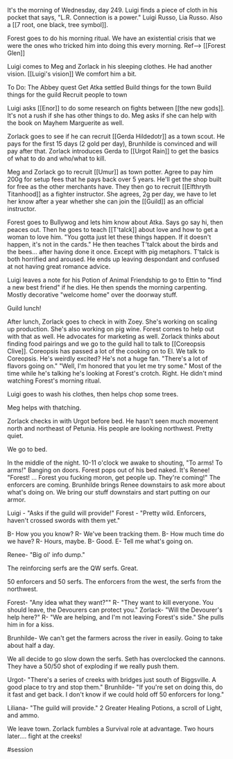 It's the morning of Wednesday, day 249. Luigi finds a piece of cloth in his pocket that says, "L.R.  Connection is a power." Luigi Russo, Lia Russo. Also a [[7 root, one black, tree symbol]]. 

Forest goes to do his morning ritual. We have an existential crisis that we were the ones who tricked him into doing this every morning. Ref--> [[Forest Glen]]

Luigi comes to Meg and Zorlack in his sleeping clothes. He had another vision. [[Luigi's vision]] We comfort him a bit. 

To Do:
The Abbey quest
Get Atka settled
Build things for the town
Build things for the guild
Recruit people to town

Luigi asks [[Enor]] to do some research on fights between  [[the new gods]]. It's not a rush if she has other things to do. Meg asks if she can help with the book on Mayhem Marguerite as well.

Zorlack goes to see if he can recruit [[Gerda Hildedotr]] as a town scout. He pays for the first 15 days (2 gold per day), Brunhilde is convinced and will pay after that. Zorlack introduces Gerda to [[Urgot Rain]] to get the basics of what to do and who/what to kill. 

Meg and Zorlack go to recruit [[Umur]] as town potter. Agree to pay him 200g for setup fees that he pays back over 5 years. He'll get the shop built for free as the other merchants have. They then go to recruit [[Elfthryth Titanhood]] as a fighter instructor. She agrees, 2g per day, we have to let her know after a year whether she can join the [[Guild]] as an official instructor.

Forest goes to Bullywog and lets him know about Atka. Says go say hi, then peaces out. Then he goes to teach [[T'talck]] about love and how to get a woman to love him. "You gotta just let these things happen. If it doesn't happen, it's not in the cards." He then teaches T'talck about the birds and the bees... after having done it once. Except with pig metaphors. T'talck is both horrified and aroused. He ends up leaving despondant and confused at not having great romance advice.

Luigi leaves a note for his Potion of Animal Friendship to go to Ettin to "find a new best friend" if he dies. He then spends the morning carpenting. Mostly decorative "welcome home" over the doorway stuff.

Guild lunch!

After lunch, Zorlack goes to check in with Zoey. She's working on scaling up production. She's also working on pig wine. Forest comes to help out with that as well. He advocates for marketing as well. Zorlack thinks about finding food pairings and we go to the guild hall to talk to [[Coreopsis Clive]]. Coreopsis has passed a lot of the cooking on to El. We talk to Coreopsis. He's weirdly excited? He's not a huge fan. "There's a lot of flavors going on." "Well, I'm honored that you let me try some." Most of the time while he's talking he's looking at Forest's crotch. Right. He didn't mind watching Forest's morning ritual.

Luigi goes to wash his clothes, then helps chop some trees.

Meg helps with thatching.

Zorlack checks in with Urgot before bed. He hasn't seen much movement north and northeast of Petunia. His people are looking northwest. Pretty quiet. 

We go to bed.

In the middle of the night. 10-11 o'clock we awake to shouting, "To arms! To arms!" Banging on doors. Forest pops out of his bed naked. It's Renee! "Forest! ... Forest you fucking moron, get people up. They're coming!" The enforcers are coming. Brunhilde brings Renee downstairs to ask more about what's doing on. We bring our stuff downstairs and start putting on our armor.

Luigi - "Asks if the guild will provide!"
Forest - "Pretty wild. Enforcers, haven't crossed swords with them yet."

B- How you you know? R- We've been tracking them. B- How much time do we have? R- Hours, maybe. B- Good. E- Tell me what's going on.

Renee- "Big ol' info dump."

The reinforcing serfs are the QW serfs. Great. 

50 enforcers and 50 serfs. The enforcers from the west, the serfs from the northwest.

Forest- "Any idea what they want?"" R- "They want to kill everyone. You should leave, the Devourers can protect you."
Zorlack- "Will the Devourer's help here?" R- "We are helping, and I'm not leaving Forest's side." She pulls him in for a kiss.

Brunhilde- We can't get the farmers across the river in easily. Going to take about half a day. 

We all decide to go slow down the serfs. Seth has overclocked the cannons. They have a 50/50 shot of exploding if we really push them.

Urgot- "There's a series of creeks with bridges just south of Biggsville. A good place to try and stop them." Brunhilde- "If you're set on doing this, do it fast and get back. I don't know if we could hold off 50 enforcers for long."

Liliana- "The guild will provide." 2 Greater Healing Potions, a scroll of Light, and ammo.

We leave town. Zorlack fumbles a Survival role at advantage. Two hours later.... fight at the creeks!


#session